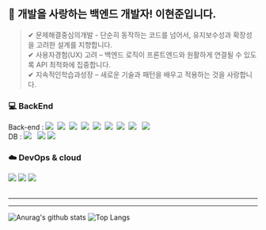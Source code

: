 
<!--
**hjgel/hjgel** is a ✨ _special_ ✨ repository because its `README.md` (this file) appears on your GitHub profile.
![header](https://capsule-render.vercel.app/api?height=350&text=HyunJun%20World!&desc=Inha%20Technical%20College%20Department%20of%20Computer%20Science%20and%20Engineering&descAlignY=80&type=rect&color=gradient)
<!--타이틀 부분-->
## 👋 개발을 사랑하는 백엔드 개발자! 이현준입니다.

> ✔ 문제해결중심의개발 - 단순히 동작하는 코드를 넘어서, 유지보수성과 확장성을 고려한 설계를 지향합니다. <br>
> ✔ 사용자경험(UX) 고려 – 백엔드 로직이 프론트엔드와 원활하게 연결될 수 있도록 API 최적화에 집중합니다. <br>
> ✔ 지속적인학습과성장 – 새로운 기술과 패턴을 배우고 적용하는 것을 사랑합니다.


<!--내용 부분-->
<h3>💻 BackEnd</h3>
<div>
  Back-end : 
  <img src="https://img.shields.io/badge/java-007396?style=flat&logo=OpenJDK&logoColor=white">&nbsp
  <img src="https://img.shields.io/badge/DJANGO-%23092E20?style=flat&logo=Django&logoColor=green&color=white" />&nbsp
  <img src="https://img.shields.io/badge/SPRING-%236DB33F?style=flat&logo=Spring&logoColor=green&color=white" />&nbsp
  <img src="https://img.shields.io/badge/SpringBoot-%236DB33F?style=flat&logo=Spring&logoColor=green&color=white" />&nbsp
  <img src="https://img.shields.io/badge/Spring Security-6DB33F?style=flat&logo=Springsecurity&logoColor=green&color=white" />&nbsp
  <img src="https://img.shields.io/badge/JPA-6DB33F?style=flat&logo=Springsecurity&logoColor=green&color=white" />&nbsp
  <img src="https://img.shields.io/badge/JWT-000000?style=flat&logo=JSON%20web%20tokens&logoColor=white"/>&nbsp
  <img src="https://img.shields.io/badge/Redis-DC382D?style=flat&logo=Redis&logoColor=white"> &nbsp
  <img src="https://img.shields.io/badge/Apache Kafka-%3333333.svg?style=flat&logo=ApacheKafka&logoColor=white"> &nbsp
  <br>
  DB : 
  <img src="https://img.shields.io/badge/MySQL-4479A1?style=flat&logo=MySQL&logoColor=white"> &nbsp
  <img src="https://img.shields.io/badge/mariaDB-003545?style=flat&logo=mariaDB&logoColor=white">
  <img src="https://img.shields.io/badge/firebase-FFCA28?style=flat&logo=firebase&logoColor=white">
</div>


</div>

<h3>☁️ DevOps & cloud</h3>
<div>
  <img src="https://img.shields.io/badge/GitHub Actions-2088FF?style=flat&logo=GitHubActions&logoColor=white">
  <img src="https://img.shields.io/badge/Amazon%20EC2-FF9900?style=flat&logo=Amazon%20EC2&logoColor=white">
  <img src="https://img.shields.io/badge/docker-%230db7ed.svg?style=flat&logo=docker&logoColor=white"> 
</div>



<!-- 
<h3>💻 FrontEnd 💻</h3>
<div>
  <img src="https://img.shields.io/badge/html5-E34F26.svg?style=for-the-badge&logo=html5&logoColor=white" />&nbsp
  <img src="https://img.shields.io/badge/css3-1572B6.svg?style=for-the-badge&logo=css3&logoColor=white" />&nbsp
</div>
-->

<br>
<!--
<h3>💻 Language 💻</h3>
<div>
  <img src="https://img.shields.io/badge/DART-%230175C2?style=for-the-badge&logo=dart&logoColor=white&color=navy">&nbsp
  <img src="https://img.shields.io/badge/JAVA-007396?style=for-the-badge&logo=Java&logoColor=white">&nbsp
  <img src="https://img.shields.io/badge/PYTHON-%233776AB?style=for-the-badge&logo=python&logoColor=orange&color=3670A0">&nbsp
  <img src="https://img.shields.io/badge/C-%23A8B9CC?style=for-the-badge&logo=C&logoColor=white&color=150458"/>&nbsp
  <img src="https://img.shields.io/badge/javascript-F7DF1E.svg?style=for-the-badge&logo=javascript&logoColor=20232a" />&nbsp
  <img src="https://img.shields.io/badge/C%20SHARP-%23512BD4?style=for-the-badge&logo=C%23&logoColor=white&color=green" />&nbsp
  
</div>

<br>
<!--
<h3>💻 Tools 💻</h3>
<div>
  <img src="https://img.shields.io/badge/git-F05033.svg?style=for-the-badge&logo=git&logoColor=white" />&nbsp
  <img src="https://img.shields.io/badge/github-181717.svg?style=for-the-badge&logo=github&logoColor=white" />&nbsp
  <img src="https://img.shields.io/badge/Notion-F3F3F3.svg?style=for-the-badge&logo=notion&logoColor=black" />&nbsp
</div>

<br>
<!--
<div>
  <img src="https://img.shields.io/badge/VSCode-2C2C32.svg?style=for-the-badge&logo=visual-studio-code&logoColor=22ABF3" />&nbsp
  <img src="https://img.shields.io/badge/Eclipse-2C2255?style=for-the-badge&logo=Eclipse%20IDE&logoColor=white">&nbsp
  <img src="https://img.shields.io/badge/Intellij%20Idea-000?logo=intellij-idea&style=for-the-badge&Color=blue">&nbsp
  <img src="https://img.shields.io/badge/Android-studio-%2334A853?style=for-the-badge&logo=Android&logoColor=white&color=green">&nbsp
<!--   <img src="https://img.shields.io/badge/Colab-2C2C32.svg?style=for-the-badge&logo=googlecolab&logoColor=F9AB00" />&nbsp 
</div>
<br> 
-->

------
<!--
## Link 
[<img src="https://img.shields.io/badge/Notion-F3F3F3.svg?style=for-the-badge&logo=notion&logoColor=black" />](https://flax-heron-d42.notion.site/264aeab9def44404840757ca26124c27?v=715c499aeb0e4c349af539e7aa154dbc&pvs=4)
-->
------
![Anurag's github stats](https://github-readme-stats.vercel.app/api?username=hjgel&show_icons=true&theme=tokyonight)
![Top Langs](https://github-readme-stats.vercel.app/api/top-langs/?username=hjgel&layout=compact&theme=tokyonight)


